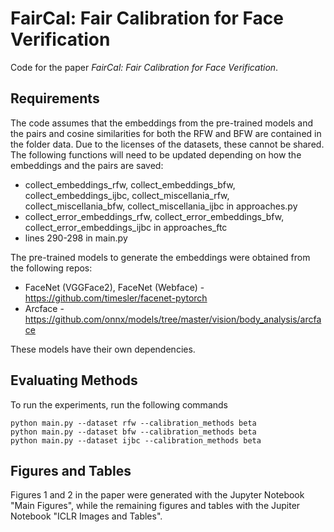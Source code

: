 # FairCal: Fair Calibration for Face Verification

Code for the paper *FairCal: Fair Calibration for Face Verification*.

## Requirements

The code assumes that the embeddings from the pre-trained models and the pairs and cosine similarities for both the RFW and BFW are contained in the folder data. Due to the licenses of the datasets, these cannot be shared. The following functions will need to be updated depending on how the embeddings and the pairs are saved:

- collect_embeddings_rfw, collect_embeddings_bfw, collect_embeddings_ijbc, collect_miscellania_rfw, collect_miscellania_bfw, collect_miscellania_ijbc in approaches.py
- collect_error_embeddings_rfw, collect_error_embeddings_bfw, collect_error_embeddings_ijbc in approaches_ftc
- lines 290-298 in main.py

The pre-trained models to generate the embeddings were obtained from the following repos:

- FaceNet (VGGFace2), FaceNet (Webface) - https://github.com/timesler/facenet-pytorch
- Arcface - https://github.com/onnx/models/tree/master/vision/body_analysis/arcface

These models have their own dependencies.

## Evaluating Methods

To run the experiments, run the following commands

```train
python main.py --dataset rfw --calibration_methods beta
python main.py --dataset bfw --calibration_methods beta
python main.py --dataset ijbc --calibration_methods beta
```

## Figures and Tables

Figures 1 and 2 in the paper were generated with the Jupyter Notebook "Main Figures", while the remaining figures and tables with the Jupiter Notebook "ICLR Images and Tables".
